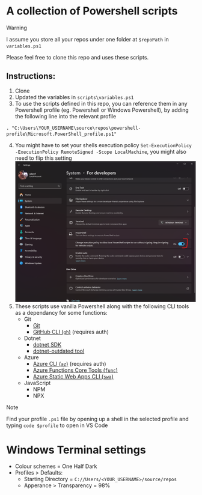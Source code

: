# A collection of Powershell scripts

> [!WARNING]
> I assume you store all your repos under one folder at `$repoPath` in `variables.ps1`

Please feel free to clone this repo and uses these scripts.

## Instructions:
1. Clone
2. Updated the variables in `scripts\variables.ps1`
3. To use the scripts defined in this repo, you can reference them in any Powershell profile (eg. Powershell or Windows Powershell), by adding the following line into the relevant profile
```
. "C:\Users\YOUR_USERNAME\source\repos\powershell-profile\Microsoft.PowerShell_profile.ps1"
```
4. You might have to set your shells execution policy `Set-ExecutionPolicy -ExecutionPolicy RemoteSigned -Scope LocalMachine`, you might also need to flip this setting ![executionScopeSetting](executionScopeSetting.png)
5. These scripts use vanilla Powershell along with the following CLI tools as a dependancy for some functions:
    * Git
        * [Git](https://git-scm.com/)
        * [GitHub CLI (`gh`)](https://cli.github.com/) (requires auth)
    * Dotnet
        * [dotnet SDK](https://dotnet.microsoft.com/en-us/download)
        * [dotnet-outdated tool](https://github.com/dotnet-outdated/dotnet-outdated)
    * Azure
        * [Azure CLI (`az`)](https://learn.microsoft.com/en-us/cli/azure/) (requires auth)
        * [Azure Functions Core Tools (`func`)](https://github.com/Azure/azure-functions-core-tools)
        * [Azure Static Web Apps CLI (`swa`)](https://azure.github.io/static-web-apps-cli/)
    * JavaScript
        * NPM
        * NPX


> [!NOTE]
> Find your profile `.ps1` file by opening up a shell in the selected profile and typing `code $profile` to open in VS Code

# Windows Terminal settings
* Colour schemes = One Half Dark
* Profiles > Defaults:
    * Starting Directory = `C://Users/<YOUR_USERNAME>/source/repos`
    * Apperance > Transparency = 98%

